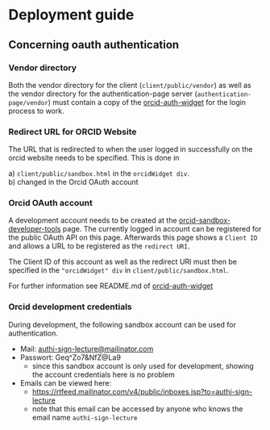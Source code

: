 # Deployment guide

## Concerning oauth authentication

### Vendor directory

Both the vendor directory for the client (`client/public/vendor`) as well as the vendor directory for the authentication-page server (`authentication-page/vendor`) must contain a copy of the [orcid-auth-widget](https://github.com/ORCID/orcid-auth-widget) for the login process to work.

### Redirect URL for ORCID Website

The URL that is redirected to when the user logged in successfully on the orcid website needs to be specified. This is done in

a) `client/public/sandbox.html` in the `orcidWidget div`.  
b) changed in the Orcid OAuth account

### Orcid OAuth account

A development account needs to be created at the [orcid-sandbox-developer-tools](https://sandbox.orcid.org/developer-tools) page.
The currently logged in account can be registered for the public OAuth API on this page.
Afterwards this page shows a `Client ID` and allows a URL to be registered as the `redirect URI`.

The Client ID of this account as well as the redirect URI must then be specified in the `"orcidWidget" div` in `client/public/sandbox.html`.

For further information see README.md of [orcid-auth-widget](https://github.com/ORCID/orcid-auth-widget)

### Orcid development credentials

During development, the following sandbox account can be used for authentication.

- Mail: <authi-sign-lecture@mailinator.com>
- Passwort: Geq^Zo7&NfZ@La9
  - since this sandbox account is only used for development, showing the account credentials here is no problem
- Emails can be viewed here:
  - <https://rtfeed.mailinator.com/v4/public/inboxes.jsp?to=authi-sign-lecture>
  - note that this email can be accessed by anyone who knows the email name `authi-sign-lecture`
